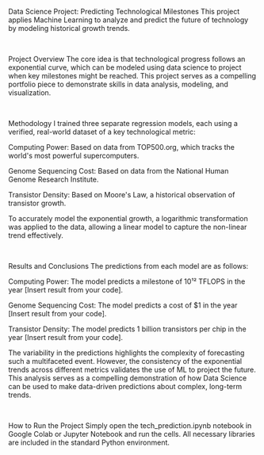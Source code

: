 Data Science Project: Predicting Technological Milestones
This project applies Machine Learning to analyze and predict the future of technology by modeling historical growth trends.

<br>

Project Overview
The core idea is that technological progress follows an exponential curve, which can be modeled using data science to project when key milestones might be reached. This project serves as a compelling portfolio piece to demonstrate skills in data analysis, modeling, and visualization.

<br>

Methodology
I trained three separate regression models, each using a verified, real-world dataset of a key technological metric:

Computing Power: Based on data from TOP500.org, which tracks the world's most powerful supercomputers.

Genome Sequencing Cost: Based on data from the National Human Genome Research Institute.

Transistor Density: Based on Moore's Law, a historical observation of transistor growth.

To accurately model the exponential growth, a logarithmic transformation was applied to the data, allowing a linear model to capture the non-linear trend effectively.

<br>

Results and Conclusions
The predictions from each model are as follows:

Computing Power: The model predicts a milestone of 10¹² TFLOPS in the year [Insert result from your code].

Genome Sequencing Cost: The model predicts a cost of $1 in the year [Insert result from your code].

Transistor Density: The model predicts 1 billion transistors per chip in the year [Insert result from your code].

The variability in the predictions highlights the complexity of forecasting such a multifaceted event. However, the consistency of the exponential trends across different metrics validates the use of ML to project the future. This analysis serves as a compelling demonstration of how Data Science can be used to make data-driven predictions about complex, long-term trends.

<br>

How to Run the Project
Simply open the tech_prediction.ipynb notebook in Google Colab or Jupyter Notebook and run the cells. All necessary libraries are included in the standard Python environment.
